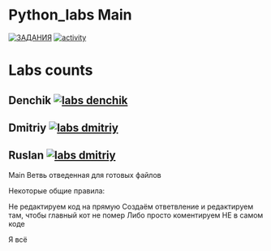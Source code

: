 # Python_labs Main
[![ЗАДАНИЯ](https://img.shields.io/static/v1?label=Google-Disk&message=%D0%97%D0%90%D0%94%D0%90%D0%9D%D0%98%D0%AF&color=red&logo=googledrive&style=for-the-badge)](https://drive.google.com/drive/folders/1Azp_k1GdCND3BvPCFtL8tq_kPquRT5UE?usp=sharing) 
[![activity](https://img.shields.io/github/commit-activity/w/BaldaAzz/Python_labs?style=for-the-badge)](https://github.com/BaldaAzz/Python_labs/commits/main)

# Labs counts

## Denchik  [![labs denchik](https://img.shields.io/github/directory-file-count/BaldaAzz/Python_labs/Denchik)](https://github.com/BaldaAzz/Python_labs/tree/main/Denchik)

## Dmitriy  [![labs dmitriy](https://img.shields.io/github/directory-file-count/BaldaAzz/Python_labs/Dmitriy)](https://github.com/BaldaAzz/Python_labs/tree/main/Dmitriy) 

## Ruslan  [![labs dmitriy](https://img.shields.io/github/directory-file-count/BaldaAzz/Python_labs/Ruslan)](https://github.com/BaldaAzz/Python_labs/tree/main/Ruslan)

Main 
  Ветвь отведенная для готовых файлов
  
Некоторые общие правила:

  Не редактируем код на прямую
    Создаём ответвление и редактируем там, чтобы главный кот не помер
    Либо просто коментируем НЕ в самом коде
    
Я всё

